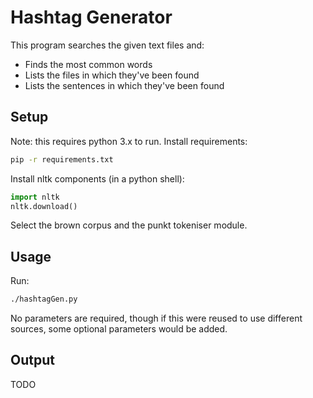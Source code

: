 # Hashtag Generator
This program searches the given text files and:
- Finds the most common words
- Lists the files in which they've been found
- Lists the sentences in which they've been found

## Setup
Note: this requires python 3.x to run.
Install requirements:
```bash
pip -r requirements.txt
```

Install nltk components (in a python shell):
```python
import nltk
nltk.download()
```
Select the brown corpus and the punkt tokeniser module.

## Usage
Run:
```bash
./hashtagGen.py
```
No parameters are required, though if this were reused to use different sources, some optional parameters would be added.

## Output
TODO
